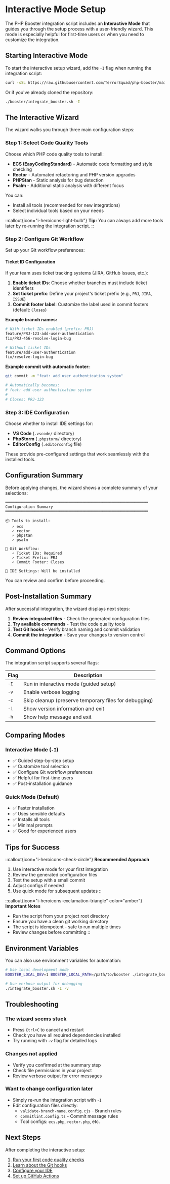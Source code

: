 # Interactive Mode Setup

The PHP Booster integration script includes an **Interactive Mode** that guides you through the setup process with a user-friendly wizard. This mode is especially helpful for first-time users or when you need to customize the integration.

## Starting Interactive Mode

To start the interactive setup wizard, add the `-I` flag when running the integration script:

```bash
curl -sSL https://raw.githubusercontent.com/TerrorSquad/php-booster/main/booster/integrate_booster.sh | bash -s -- -I
```

Or if you've already cloned the repository:

```bash
./booster/integrate_booster.sh -I
```

## The Interactive Wizard

The wizard walks you through three main configuration steps:

### Step 1: Select Code Quality Tools

Choose which PHP code quality tools to install:

- **ECS (EasyCodingStandard)** - Automatic code formatting and style checking
- **Rector** - Automated refactoring and PHP version upgrades
- **PHPStan** - Static analysis for bug detection
- **Psalm** - Additional static analysis with different focus

You can:
- Install all tools (recommended for new integrations)
- Select individual tools based on your needs

::callout{icon="i-heroicons-light-bulb"}
**Tip:** You can always add more tools later by re-running the integration script.
::

### Step 2: Configure Git Workflow

Set up your Git workflow preferences:

#### Ticket ID Configuration

If your team uses ticket tracking systems (JIRA, GitHub Issues, etc.):

1. **Enable ticket IDs**: Choose whether branches must include ticket identifiers
2. **Set ticket prefix**: Define your project's ticket prefix (e.g., `PRJ`, `JIRA`, `ISSUE`)
3. **Commit footer label**: Customize the label used in commit footers (default: `Closes`)

**Example branch names:**
```bash
# With ticket IDs enabled (prefix: PRJ)
feature/PRJ-123-add-user-authentication
fix/PRJ-456-resolve-login-bug

# Without ticket IDs
feature/add-user-authentication
fix/resolve-login-bug
```

**Example commit with automatic footer:**
```bash
git commit -m "feat: add user authentication system"

# Automatically becomes:
# feat: add user authentication system
#
# Closes: PRJ-123
```

### Step 3: IDE Configuration

Choose whether to install IDE settings for:

- **VS Code** (`.vscode/` directory)
- **PhpStorm** (`.phpstorm/` directory)
- **EditorConfig** (`.editorconfig` file)

These provide pre-configured settings that work seamlessly with the installed tools.

## Configuration Summary

Before applying changes, the wizard shows a complete summary of your selections:

```
═══════════════════════════════════════════════════════════════
Configuration Summary
═══════════════════════════════════════════════════════════════

📦 Tools to install:
   ✓ ecs
   ✓ rector
   ✓ phpstan
   ✓ psalm

🔧 Git Workflow:
   ✓ Ticket IDs: Required
   ✓ Ticket Prefix: PRJ
   ✓ Commit Footer: Closes

🎨 IDE Settings: Will be installed
```

You can review and confirm before proceeding.

## Post-Installation Summary

After successful integration, the wizard displays next steps:

1. **Review integrated files** - Check the generated configuration files
2. **Try available commands** - Test the code quality tools
3. **Test Git hooks** - Verify branch naming and commit validation
4. **Commit the integration** - Save your changes to version control

## Command Options

The integration script supports several flags:

| Flag | Description |
|------|-------------|
| `-I` | Run in interactive mode (guided setup) |
| `-v` | Enable verbose logging |
| `-c` | Skip cleanup (preserve temporary files for debugging) |
| `-i` | Show version information and exit |
| `-h` | Show help message and exit |

## Comparing Modes

### Interactive Mode (`-I`)
- ✅ Guided step-by-step setup
- ✅ Customize tool selection
- ✅ Configure Git workflow preferences
- ✅ Helpful for first-time users
- ✅ Post-installation guidance

### Quick Mode (Default)
- ✅ Faster installation
- ✅ Uses sensible defaults
- ✅ Installs all tools
- ✅ Minimal prompts
- ✅ Good for experienced users

## Tips for Success

::callout{icon="i-heroicons-check-circle"}
**Recommended Approach**

1. Use interactive mode for your first integration
2. Review the generated configuration files
3. Test the setup with a small commit
4. Adjust configs if needed
5. Use quick mode for subsequent updates
::

::callout{icon="i-heroicons-exclamation-triangle" color="amber"}
**Important Notes**

- Run the script from your project root directory
- Ensure you have a clean git working directory
- The script is idempotent - safe to run multiple times
- Review changes before committing
::

## Environment Variables

You can also use environment variables for automation:

```bash
# Use local development mode
BOOSTER_LOCAL_DEV=1 BOOSTER_LOCAL_PATH=/path/to/booster ./integrate_booster.sh -I

# Use verbose output for debugging
./integrate_booster.sh -I -v
```

## Troubleshooting

### The wizard seems stuck
- Press `Ctrl+C` to cancel and restart
- Check you have all required dependencies installed
- Try running with `-v` flag for detailed logs

### Changes not applied
- Verify you confirmed at the summary step
- Check file permissions in your project
- Review verbose output for error messages

### Want to change configuration later
- Simply re-run the integration script with `-I`
- Edit configuration files directly:
  - `validate-branch-name.config.cjs` - Branch rules
  - `commitlint.config.ts` - Commit message rules
  - Tool configs: `ecs.php`, `rector.php`, etc.

## Next Steps

After completing the interactive setup:

1. [Run your first code quality checks](/tools/code_formatting)
2. [Learn about the Git hooks](/tools/git_hooks)
3. [Configure your IDE](/tools/ide_configuration)
4. [Set up GitHub Actions](/tools/github_actions)
